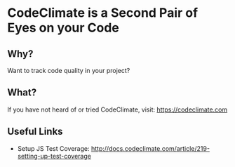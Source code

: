 # CodeClimate is a Second Pair of Eyes on your Code

## Why?

Want to track code quality in your project?

## What?

If you have not heard of or tried CodeClimate, visit:
https://codeclimate.com



## Useful Links

- Setup JS Test Coverage:
http://docs.codeclimate.com/article/219-setting-up-test-coverage
